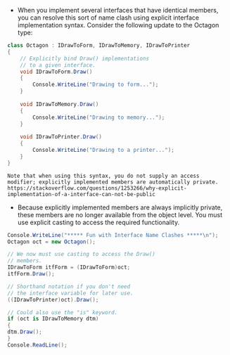- When you implement several interfaces that have identical members, you can resolve this sort of name clash using explicit interface implementation syntax. Consider the following update to the Octagon type:  

```csharp
class Octagon : IDrawToForm, IDrawToMemory, IDrawToPrinter  
{  
	// Explicitly bind Draw() implementations  
	// to a given interface.  
	void IDrawToForm.Draw()  
	{  
		Console.WriteLine("Drawing to form...");  
	}  
	
	void IDrawToMemory.Draw()  
	{  
		Console.WriteLine("Drawing to memory...");  
	}  
	
	void IDrawToPrinter.Draw()  
	{  
		Console.WriteLine("Drawing to a printer...");  
	}  
}
```

```ad-warning
Note that when using this syntax, you do not supply an access modifier; explicitly implemented members are automatically private.
https://stackoverflow.com/questions/1253266/why-explicit-implementation-of-a-interface-can-not-be-public
```

- Because explicitly implemented members are always implicitly private, these members are no longer available from the object level. You must use explicit casting to access the required functionality.

```csharp
Console.WriteLine("***** Fun with Interface Name Clashes *****\n");  
Octagon oct = new Octagon();  

// We now must use casting to access the Draw()  
// members.  
IDrawToForm itfForm = (IDrawToForm)oct;  
itfForm.Draw();

// Shorthand notation if you don't need  
// the interface variable for later use.  
((IDrawToPrinter)oct).Draw();  

// Could also use the "is" keyword.  
if (oct is IDrawToMemory dtm)  
{  
dtm.Draw();  
}  
Console.ReadLine();
```